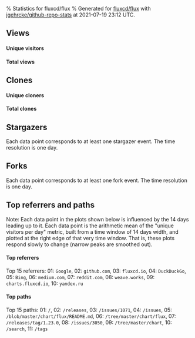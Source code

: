 % Statistics for fluxcd/flux
% Generated for [fluxcd/flux](https://github.com/fluxcd/flux) with [jgehrcke/github-repo-stats](https://github.com/jgehrcke/github-repo-stats) at 2021-07-19 23:12 UTC.


## Views

#### Unique visitors
<div id="chart_views_unique" class="full-width-chart"></div>

#### Total views
<div id="chart_views_total" class="full-width-chart"></div>

<div class="pagebreak-for-print"> </div>


## Clones

#### Unique cloners
<div id="chart_clones_unique" class="full-width-chart"></div>

#### Total clones
<div id="chart_clones_total" class="full-width-chart"></div>



<div class="pagebreak-for-print"> </div>



## Stargazers

Each data point corresponds to at least one stargazer event.
The time resolution is one day.

<div id="chart_stargazers" class="full-width-chart"></div>




## Forks

Each data point corresponds to at least one fork event.
The time resolution is one day.

<div id="chart_forks" class="full-width-chart"></div>




<div class="pagebreak-for-print"> </div>



## Top referrers and paths


Note: Each data point in the plots shown below is influenced by the 14 days
leading up to it. Each data point is the arithmetic mean of the "unique
visitors per day" metric, built from a time window of 14 days width, and
plotted at the right edge of that very time window. That is, these plots
respond slowly to change (narrow peaks are smoothed out).




#### Top referrers


<div id="chart_referrers_top_n_alltime" class="full-width-chart"></div>

Top 15 referrers: 01: `Google`, 02: `github.com`, 03: `fluxcd.io`, 04: `DuckDuckGo`, 05: `Bing`, 06: `medium.com`, 07: `reddit.com`, 08: `weave.works`, 09: `charts.fluxcd.io`, 10: `yandex.ru`





#### Top paths


<div id="chart_paths_top_n_alltime" class="full-width-chart"></div>

Top 15 paths: 01: `/`, 02: `/releases`, 03: `/issues/1071`, 04: `/issues`, 05: `/blob/master/chart/flux/README.md`, 06: `/tree/master/chart/flux`, 07: `/releases/tag/1.23.0`, 08: `/issues/3050`, 09: `/tree/master/chart`, 10: `/search`, 11: `/tags`


<script type="text/javascript">
    vegaEmbed('#chart_views_unique', {"$schema": "https://vega.github.io/schema/vega-lite/v4.8.1.json", "config": {"arc": {"fill": "#1b1e23"}, "area": {"fill": "#1b1e23"}, "axisBottom": {"domainColor": "#a9b4c4", "gridColor": "#a9b4c4", "labelColor": "#1b1e23", "labelFont": "relative-mono-11-pitch-pro, Menlo, monospace", "tickColor": "#a9b4c4", "titleColor": "#1b1e23", "titleFont": "relative-mono-11-pitch-pro, Menlo, monospace"}, "axisLeft": {"domainColor": "#a9b4c4", "gridColor": "#a9b4c4", "labelColor": "#1b1e23", "labelFont": "relative-mono-11-pitch-pro, Menlo, monospace", "tickColor": "#a9b4c4", "titleColor": "#1b1e23", "titleFont": "relative-mono-11-pitch-pro, Menlo, monospace"}, "axisX": {"grid": false}, "axisY": {"grid": false, "labelBound": true}, "background": "#FFFFFF", "group": {"fill": "#FFFFFF"}, "header": {"fontWeight": 400, "labelFont": "relative-mono-11-pitch-pro, Menlo, monospace", "titleFont": "relative-mono-11-pitch-pro, Menlo, monospace"}, "legend": {"labelFont": "relative-mono-11-pitch-pro, Menlo, monospace", "symbolSize": 200, "symbolType": "circle", "titleFont": "relative-mono-11-pitch-pro, Menlo, monospace"}, "line": {"color": "#1b1e23", "stroke": "#1b1e23"}, "path": {"stroke": "#1b1e23"}, "point": {"color": "#1b1e23", "cursor": "pointer", "filled": true, "size": 100}, "range": {"category": ["#85a2f7", "#ea9755", "#7eb36a", "#f07071", "#bc85d9", "#e587b6", "#a9b4c4", "#d4c05e", "#64b9c4"]}, "style": {"bar": {"fill": "#1b1e23"}, "text": {"font": "relative-mono-11-pitch-pro, Menlo, monospace", "fontWeight": 400}}, "symbol": {"shape": "circle"}, "title": {"anchor": "start", "font": "relative-mono-11-pitch-pro, Menlo, monospace", "fontWeight": 400}, "trail": {"color": "#1b1e23", "stroke": "#1b1e23"}, "view": {"stroke": null}}, "data": {"name": "data-0d0e073a199974dee36a12464fd011e1"}, "datasets": {"data-0d0e073a199974dee36a12464fd011e1": [{"time": "2021-06-25T00:00:00+00:00", "views_total": 534, "views_unique": 256}, {"time": "2021-06-26T00:00:00+00:00", "views_total": 419, "views_unique": 255}, {"time": "2021-06-27T00:00:00+00:00", "views_total": 220, "views_unique": 127}, {"time": "2021-06-28T00:00:00+00:00", "views_total": 1091, "views_unique": 505}, {"time": "2021-06-29T00:00:00+00:00", "views_total": 939, "views_unique": 500}, {"time": "2021-06-30T00:00:00+00:00", "views_total": 1211, "views_unique": 473}, {"time": "2021-07-01T00:00:00+00:00", "views_total": 1105, "views_unique": 481}, {"time": "2021-07-02T00:00:00+00:00", "views_total": 966, "views_unique": 372}, {"time": "2021-07-03T00:00:00+00:00", "views_total": 179, "views_unique": 105}, {"time": "2021-07-04T00:00:00+00:00", "views_total": 173, "views_unique": 109}, {"time": "2021-07-05T00:00:00+00:00", "views_total": 660, "views_unique": 357}, {"time": "2021-07-06T00:00:00+00:00", "views_total": 982, "views_unique": 436}, {"time": "2021-07-07T00:00:00+00:00", "views_total": 888, "views_unique": 446}, {"time": "2021-07-08T00:00:00+00:00", "views_total": 1129, "views_unique": 477}, {"time": "2021-07-09T00:00:00+00:00", "views_total": 963, "views_unique": 442}, {"time": "2021-07-10T00:00:00+00:00", "views_total": 348, "views_unique": 128}, {"time": "2021-07-11T00:00:00+00:00", "views_total": 304, "views_unique": 117}, {"time": "2021-07-12T00:00:00+00:00", "views_total": 889, "views_unique": 431}, {"time": "2021-07-13T00:00:00+00:00", "views_total": 1002, "views_unique": 463}, {"time": "2021-07-14T00:00:00+00:00", "views_total": 864, "views_unique": 404}, {"time": "2021-07-15T00:00:00+00:00", "views_total": 1034, "views_unique": 462}, {"time": "2021-07-16T00:00:00+00:00", "views_total": 896, "views_unique": 379}, {"time": "2021-07-17T00:00:00+00:00", "views_total": 213, "views_unique": 91}, {"time": "2021-07-18T00:00:00+00:00", "views_total": 165, "views_unique": 112}, {"time": "2021-07-19T00:00:00+00:00", "views_total": 888, "views_unique": 415}]}, "encoding": {"x": {"field": "time", "timeUnit": "yearmonthdate", "title": "date", "type": "temporal"}, "y": {"field": "views_unique", "scale": {"domain": [0, 555.5], "zero": true}, "title": "unique views per day", "type": "quantitative"}}, "height": 200, "mark": {"point": true, "type": "line"}, "padding": 10, "width": "container"}, {"actions": false, "renderer": "svg"}).catch(console.error);
vegaEmbed('#chart_views_total', {"$schema": "https://vega.github.io/schema/vega-lite/v4.8.1.json", "config": {"arc": {"fill": "#1b1e23"}, "area": {"fill": "#1b1e23"}, "axisBottom": {"domainColor": "#a9b4c4", "gridColor": "#a9b4c4", "labelColor": "#1b1e23", "labelFont": "relative-mono-11-pitch-pro, Menlo, monospace", "tickColor": "#a9b4c4", "titleColor": "#1b1e23", "titleFont": "relative-mono-11-pitch-pro, Menlo, monospace"}, "axisLeft": {"domainColor": "#a9b4c4", "gridColor": "#a9b4c4", "labelColor": "#1b1e23", "labelFont": "relative-mono-11-pitch-pro, Menlo, monospace", "tickColor": "#a9b4c4", "titleColor": "#1b1e23", "titleFont": "relative-mono-11-pitch-pro, Menlo, monospace"}, "axisX": {"grid": false}, "axisY": {"grid": false, "labelBound": true}, "background": "#FFFFFF", "group": {"fill": "#FFFFFF"}, "header": {"fontWeight": 400, "labelFont": "relative-mono-11-pitch-pro, Menlo, monospace", "titleFont": "relative-mono-11-pitch-pro, Menlo, monospace"}, "legend": {"labelFont": "relative-mono-11-pitch-pro, Menlo, monospace", "symbolSize": 200, "symbolType": "circle", "titleFont": "relative-mono-11-pitch-pro, Menlo, monospace"}, "line": {"color": "#1b1e23", "stroke": "#1b1e23"}, "path": {"stroke": "#1b1e23"}, "point": {"color": "#1b1e23", "cursor": "pointer", "filled": true, "size": 100}, "range": {"category": ["#85a2f7", "#ea9755", "#7eb36a", "#f07071", "#bc85d9", "#e587b6", "#a9b4c4", "#d4c05e", "#64b9c4"]}, "style": {"bar": {"fill": "#1b1e23"}, "text": {"font": "relative-mono-11-pitch-pro, Menlo, monospace", "fontWeight": 400}}, "symbol": {"shape": "circle"}, "title": {"anchor": "start", "font": "relative-mono-11-pitch-pro, Menlo, monospace", "fontWeight": 400}, "trail": {"color": "#1b1e23", "stroke": "#1b1e23"}, "view": {"stroke": null}}, "data": {"name": "data-0d0e073a199974dee36a12464fd011e1"}, "datasets": {"data-0d0e073a199974dee36a12464fd011e1": [{"time": "2021-06-25T00:00:00+00:00", "views_total": 534, "views_unique": 256}, {"time": "2021-06-26T00:00:00+00:00", "views_total": 419, "views_unique": 255}, {"time": "2021-06-27T00:00:00+00:00", "views_total": 220, "views_unique": 127}, {"time": "2021-06-28T00:00:00+00:00", "views_total": 1091, "views_unique": 505}, {"time": "2021-06-29T00:00:00+00:00", "views_total": 939, "views_unique": 500}, {"time": "2021-06-30T00:00:00+00:00", "views_total": 1211, "views_unique": 473}, {"time": "2021-07-01T00:00:00+00:00", "views_total": 1105, "views_unique": 481}, {"time": "2021-07-02T00:00:00+00:00", "views_total": 966, "views_unique": 372}, {"time": "2021-07-03T00:00:00+00:00", "views_total": 179, "views_unique": 105}, {"time": "2021-07-04T00:00:00+00:00", "views_total": 173, "views_unique": 109}, {"time": "2021-07-05T00:00:00+00:00", "views_total": 660, "views_unique": 357}, {"time": "2021-07-06T00:00:00+00:00", "views_total": 982, "views_unique": 436}, {"time": "2021-07-07T00:00:00+00:00", "views_total": 888, "views_unique": 446}, {"time": "2021-07-08T00:00:00+00:00", "views_total": 1129, "views_unique": 477}, {"time": "2021-07-09T00:00:00+00:00", "views_total": 963, "views_unique": 442}, {"time": "2021-07-10T00:00:00+00:00", "views_total": 348, "views_unique": 128}, {"time": "2021-07-11T00:00:00+00:00", "views_total": 304, "views_unique": 117}, {"time": "2021-07-12T00:00:00+00:00", "views_total": 889, "views_unique": 431}, {"time": "2021-07-13T00:00:00+00:00", "views_total": 1002, "views_unique": 463}, {"time": "2021-07-14T00:00:00+00:00", "views_total": 864, "views_unique": 404}, {"time": "2021-07-15T00:00:00+00:00", "views_total": 1034, "views_unique": 462}, {"time": "2021-07-16T00:00:00+00:00", "views_total": 896, "views_unique": 379}, {"time": "2021-07-17T00:00:00+00:00", "views_total": 213, "views_unique": 91}, {"time": "2021-07-18T00:00:00+00:00", "views_total": 165, "views_unique": 112}, {"time": "2021-07-19T00:00:00+00:00", "views_total": 888, "views_unique": 415}]}, "encoding": {"x": {"field": "time", "timeUnit": "yearmonthdate", "title": "date", "type": "temporal"}, "y": {"field": "views_total", "scale": {"domain": [0, 1332.1000000000001], "zero": true}, "title": "total views per day", "type": "quantitative"}}, "height": 200, "mark": {"point": true, "type": "line"}, "padding": 10, "width": "container"}, {"actions": false, "renderer": "svg"}).catch(console.error);
vegaEmbed('#chart_clones_unique', {"$schema": "https://vega.github.io/schema/vega-lite/v4.8.1.json", "config": {"arc": {"fill": "#1b1e23"}, "area": {"fill": "#1b1e23"}, "axisBottom": {"domainColor": "#a9b4c4", "gridColor": "#a9b4c4", "labelColor": "#1b1e23", "labelFont": "relative-mono-11-pitch-pro, Menlo, monospace", "tickColor": "#a9b4c4", "titleColor": "#1b1e23", "titleFont": "relative-mono-11-pitch-pro, Menlo, monospace"}, "axisLeft": {"domainColor": "#a9b4c4", "gridColor": "#a9b4c4", "labelColor": "#1b1e23", "labelFont": "relative-mono-11-pitch-pro, Menlo, monospace", "tickColor": "#a9b4c4", "titleColor": "#1b1e23", "titleFont": "relative-mono-11-pitch-pro, Menlo, monospace"}, "axisX": {"grid": false}, "axisY": {"grid": false, "labelBound": true}, "background": "#FFFFFF", "group": {"fill": "#FFFFFF"}, "header": {"fontWeight": 400, "labelFont": "relative-mono-11-pitch-pro, Menlo, monospace", "titleFont": "relative-mono-11-pitch-pro, Menlo, monospace"}, "legend": {"labelFont": "relative-mono-11-pitch-pro, Menlo, monospace", "symbolSize": 200, "symbolType": "circle", "titleFont": "relative-mono-11-pitch-pro, Menlo, monospace"}, "line": {"color": "#1b1e23", "stroke": "#1b1e23"}, "path": {"stroke": "#1b1e23"}, "point": {"color": "#1b1e23", "cursor": "pointer", "filled": true, "size": 100}, "range": {"category": ["#85a2f7", "#ea9755", "#7eb36a", "#f07071", "#bc85d9", "#e587b6", "#a9b4c4", "#d4c05e", "#64b9c4"]}, "style": {"bar": {"fill": "#1b1e23"}, "text": {"font": "relative-mono-11-pitch-pro, Menlo, monospace", "fontWeight": 400}}, "symbol": {"shape": "circle"}, "title": {"anchor": "start", "font": "relative-mono-11-pitch-pro, Menlo, monospace", "fontWeight": 400}, "trail": {"color": "#1b1e23", "stroke": "#1b1e23"}, "view": {"stroke": null}}, "data": {"name": "data-56137ef7ed3c0319fad23633cb1b34d6"}, "datasets": {"data-56137ef7ed3c0319fad23633cb1b34d6": [{"clones_total": 29244, "clones_unique": 137, "time": "2021-06-25T00:00:00+00:00"}, {"clones_total": 59239, "clones_unique": 145, "time": "2021-06-26T00:00:00+00:00"}, {"clones_total": 64415, "clones_unique": 143, "time": "2021-06-27T00:00:00+00:00"}, {"clones_total": 66750, "clones_unique": 160, "time": "2021-06-28T00:00:00+00:00"}, {"clones_total": 66878, "clones_unique": 172, "time": "2021-06-29T00:00:00+00:00"}, {"clones_total": 67269, "clones_unique": 156, "time": "2021-06-30T00:00:00+00:00"}, {"clones_total": 67409, "clones_unique": 129, "time": "2021-07-01T00:00:00+00:00"}, {"clones_total": 67524, "clones_unique": 128, "time": "2021-07-02T00:00:00+00:00"}, {"clones_total": 65607, "clones_unique": 130, "time": "2021-07-03T00:00:00+00:00"}, {"clones_total": 65109, "clones_unique": 123, "time": "2021-07-04T00:00:00+00:00"}, {"clones_total": 66816, "clones_unique": 116, "time": "2021-07-05T00:00:00+00:00"}, {"clones_total": 68023, "clones_unique": 118, "time": "2021-07-06T00:00:00+00:00"}, {"clones_total": 72398, "clones_unique": 136, "time": "2021-07-07T00:00:00+00:00"}, {"clones_total": 71884, "clones_unique": 138, "time": "2021-07-08T00:00:00+00:00"}, {"clones_total": 71814, "clones_unique": 114, "time": "2021-07-09T00:00:00+00:00"}, {"clones_total": 70942, "clones_unique": 116, "time": "2021-07-10T00:00:00+00:00"}, {"clones_total": 70653, "clones_unique": 102, "time": "2021-07-11T00:00:00+00:00"}, {"clones_total": 72667, "clones_unique": 118, "time": "2021-07-12T00:00:00+00:00"}, {"clones_total": 71930, "clones_unique": 145, "time": "2021-07-13T00:00:00+00:00"}, {"clones_total": 68980, "clones_unique": 139, "time": "2021-07-14T00:00:00+00:00"}, {"clones_total": 69755, "clones_unique": 134, "time": "2021-07-15T00:00:00+00:00"}, {"clones_total": 68473, "clones_unique": 135, "time": "2021-07-16T00:00:00+00:00"}, {"clones_total": 64400, "clones_unique": 125, "time": "2021-07-17T00:00:00+00:00"}, {"clones_total": 64241, "clones_unique": 168, "time": "2021-07-18T00:00:00+00:00"}, {"clones_total": 58302, "clones_unique": 160, "time": "2021-07-19T00:00:00+00:00"}]}, "encoding": {"x": {"field": "time", "timeUnit": "yearmonthdate", "title": "date", "type": "temporal"}, "y": {"field": "clones_unique", "scale": {"domain": [0, 189.20000000000002], "zero": true}, "title": "unique clones per day", "type": "quantitative"}}, "height": 200, "mark": {"point": true, "type": "line"}, "padding": 10, "width": "container"}, {"actions": false, "renderer": "svg"}).catch(console.error);
vegaEmbed('#chart_clones_total', {"$schema": "https://vega.github.io/schema/vega-lite/v4.8.1.json", "config": {"arc": {"fill": "#1b1e23"}, "area": {"fill": "#1b1e23"}, "axisBottom": {"domainColor": "#a9b4c4", "gridColor": "#a9b4c4", "labelColor": "#1b1e23", "labelFont": "relative-mono-11-pitch-pro, Menlo, monospace", "tickColor": "#a9b4c4", "titleColor": "#1b1e23", "titleFont": "relative-mono-11-pitch-pro, Menlo, monospace"}, "axisLeft": {"domainColor": "#a9b4c4", "gridColor": "#a9b4c4", "labelColor": "#1b1e23", "labelFont": "relative-mono-11-pitch-pro, Menlo, monospace", "tickColor": "#a9b4c4", "titleColor": "#1b1e23", "titleFont": "relative-mono-11-pitch-pro, Menlo, monospace"}, "axisX": {"grid": false}, "axisY": {"grid": false, "labelBound": true}, "background": "#FFFFFF", "group": {"fill": "#FFFFFF"}, "header": {"fontWeight": 400, "labelFont": "relative-mono-11-pitch-pro, Menlo, monospace", "titleFont": "relative-mono-11-pitch-pro, Menlo, monospace"}, "legend": {"labelFont": "relative-mono-11-pitch-pro, Menlo, monospace", "symbolSize": 200, "symbolType": "circle", "titleFont": "relative-mono-11-pitch-pro, Menlo, monospace"}, "line": {"color": "#1b1e23", "stroke": "#1b1e23"}, "path": {"stroke": "#1b1e23"}, "point": {"color": "#1b1e23", "cursor": "pointer", "filled": true, "size": 100}, "range": {"category": ["#85a2f7", "#ea9755", "#7eb36a", "#f07071", "#bc85d9", "#e587b6", "#a9b4c4", "#d4c05e", "#64b9c4"]}, "style": {"bar": {"fill": "#1b1e23"}, "text": {"font": "relative-mono-11-pitch-pro, Menlo, monospace", "fontWeight": 400}}, "symbol": {"shape": "circle"}, "title": {"anchor": "start", "font": "relative-mono-11-pitch-pro, Menlo, monospace", "fontWeight": 400}, "trail": {"color": "#1b1e23", "stroke": "#1b1e23"}, "view": {"stroke": null}}, "data": {"name": "data-56137ef7ed3c0319fad23633cb1b34d6"}, "datasets": {"data-56137ef7ed3c0319fad23633cb1b34d6": [{"clones_total": 29244, "clones_unique": 137, "time": "2021-06-25T00:00:00+00:00"}, {"clones_total": 59239, "clones_unique": 145, "time": "2021-06-26T00:00:00+00:00"}, {"clones_total": 64415, "clones_unique": 143, "time": "2021-06-27T00:00:00+00:00"}, {"clones_total": 66750, "clones_unique": 160, "time": "2021-06-28T00:00:00+00:00"}, {"clones_total": 66878, "clones_unique": 172, "time": "2021-06-29T00:00:00+00:00"}, {"clones_total": 67269, "clones_unique": 156, "time": "2021-06-30T00:00:00+00:00"}, {"clones_total": 67409, "clones_unique": 129, "time": "2021-07-01T00:00:00+00:00"}, {"clones_total": 67524, "clones_unique": 128, "time": "2021-07-02T00:00:00+00:00"}, {"clones_total": 65607, "clones_unique": 130, "time": "2021-07-03T00:00:00+00:00"}, {"clones_total": 65109, "clones_unique": 123, "time": "2021-07-04T00:00:00+00:00"}, {"clones_total": 66816, "clones_unique": 116, "time": "2021-07-05T00:00:00+00:00"}, {"clones_total": 68023, "clones_unique": 118, "time": "2021-07-06T00:00:00+00:00"}, {"clones_total": 72398, "clones_unique": 136, "time": "2021-07-07T00:00:00+00:00"}, {"clones_total": 71884, "clones_unique": 138, "time": "2021-07-08T00:00:00+00:00"}, {"clones_total": 71814, "clones_unique": 114, "time": "2021-07-09T00:00:00+00:00"}, {"clones_total": 70942, "clones_unique": 116, "time": "2021-07-10T00:00:00+00:00"}, {"clones_total": 70653, "clones_unique": 102, "time": "2021-07-11T00:00:00+00:00"}, {"clones_total": 72667, "clones_unique": 118, "time": "2021-07-12T00:00:00+00:00"}, {"clones_total": 71930, "clones_unique": 145, "time": "2021-07-13T00:00:00+00:00"}, {"clones_total": 68980, "clones_unique": 139, "time": "2021-07-14T00:00:00+00:00"}, {"clones_total": 69755, "clones_unique": 134, "time": "2021-07-15T00:00:00+00:00"}, {"clones_total": 68473, "clones_unique": 135, "time": "2021-07-16T00:00:00+00:00"}, {"clones_total": 64400, "clones_unique": 125, "time": "2021-07-17T00:00:00+00:00"}, {"clones_total": 64241, "clones_unique": 168, "time": "2021-07-18T00:00:00+00:00"}, {"clones_total": 58302, "clones_unique": 160, "time": "2021-07-19T00:00:00+00:00"}]}, "encoding": {"x": {"field": "time", "timeUnit": "yearmonthdate", "title": "date", "type": "temporal"}, "y": {"field": "clones_total", "scale": {"domain": [0, 79933.70000000001], "zero": true}, "title": "total clones per day", "type": "quantitative"}}, "height": 200, "mark": {"point": true, "type": "line"}, "padding": 10, "width": "container"}, {"actions": false, "renderer": "svg"}).catch(console.error);
vegaEmbed('#chart_stargazers', {"$schema": "https://vega.github.io/schema/vega-lite/v4.8.1.json", "config": {"arc": {"fill": "#1b1e23"}, "area": {"fill": "#1b1e23"}, "axisBottom": {"domainColor": "#a9b4c4", "gridColor": "#a9b4c4", "labelColor": "#1b1e23", "labelFont": "relative-mono-11-pitch-pro, Menlo, monospace", "tickColor": "#a9b4c4", "titleColor": "#1b1e23", "titleFont": "relative-mono-11-pitch-pro, Menlo, monospace"}, "axisLeft": {"domainColor": "#a9b4c4", "gridColor": "#a9b4c4", "labelColor": "#1b1e23", "labelFont": "relative-mono-11-pitch-pro, Menlo, monospace", "tickColor": "#a9b4c4", "titleColor": "#1b1e23", "titleFont": "relative-mono-11-pitch-pro, Menlo, monospace"}, "axisX": {"grid": false}, "axisY": {"grid": false}, "background": "#FFFFFF", "group": {"fill": "#FFFFFF"}, "header": {"fontWeight": 400, "labelFont": "relative-mono-11-pitch-pro, Menlo, monospace", "titleFont": "relative-mono-11-pitch-pro, Menlo, monospace"}, "legend": {"labelFont": "relative-mono-11-pitch-pro, Menlo, monospace", "symbolSize": 200, "symbolType": "circle", "titleFont": "relative-mono-11-pitch-pro, Menlo, monospace"}, "line": {"color": "#1b1e23", "stroke": "#1b1e23"}, "path": {"stroke": "#1b1e23"}, "point": {"color": "#1b1e23", "cursor": "pointer", "filled": true, "size": 100}, "range": {"category": ["#85a2f7", "#ea9755", "#7eb36a", "#f07071", "#bc85d9", "#e587b6", "#a9b4c4", "#d4c05e", "#64b9c4"]}, "style": {"bar": {"fill": "#1b1e23"}, "text": {"font": "relative-mono-11-pitch-pro, Menlo, monospace", "fontWeight": 400}}, "symbol": {"shape": "circle"}, "title": {"anchor": "start", "font": "relative-mono-11-pitch-pro, Menlo, monospace", "fontWeight": 400}, "trail": {"color": "#1b1e23", "stroke": "#1b1e23"}, "view": {"stroke": null}}, "data": {"name": "data-076515117069947e9344d176636606b5"}, "datasets": {"data-076515117069947e9344d176636606b5": [{"stars_cumulative": 6, "time": "2016-11-05T00:00:00+00:00"}, {"stars_cumulative": 9, "time": "2016-11-22T03:00:00+00:00"}, {"stars_cumulative": 12, "time": "2016-12-09T06:00:00+00:00"}, {"stars_cumulative": 15, "time": "2016-12-26T09:00:00+00:00"}, {"stars_cumulative": 17, "time": "2017-01-12T12:00:00+00:00"}, {"stars_cumulative": 22, "time": "2017-01-29T15:00:00+00:00"}, {"stars_cumulative": 34, "time": "2017-02-15T18:00:00+00:00"}, {"stars_cumulative": 52, "time": "2017-03-04T21:00:00+00:00"}, {"stars_cumulative": 77, "time": "2017-03-22T00:00:00+00:00"}, {"stars_cumulative": 85, "time": "2017-04-08T03:00:00+00:00"}, {"stars_cumulative": 101, "time": "2017-04-25T06:00:00+00:00"}, {"stars_cumulative": 105, "time": "2017-05-12T09:00:00+00:00"}, {"stars_cumulative": 120, "time": "2017-05-29T12:00:00+00:00"}, {"stars_cumulative": 129, "time": "2017-06-15T15:00:00+00:00"}, {"stars_cumulative": 138, "time": "2017-07-02T18:00:00+00:00"}, {"stars_cumulative": 158, "time": "2017-07-19T21:00:00+00:00"}, {"stars_cumulative": 173, "time": "2017-08-06T00:00:00+00:00"}, {"stars_cumulative": 191, "time": "2017-08-23T03:00:00+00:00"}, {"stars_cumulative": 202, "time": "2017-09-09T06:00:00+00:00"}, {"stars_cumulative": 210, "time": "2017-09-26T09:00:00+00:00"}, {"stars_cumulative": 223, "time": "2017-10-13T12:00:00+00:00"}, {"stars_cumulative": 257, "time": "2017-10-30T15:00:00+00:00"}, {"stars_cumulative": 268, "time": "2017-11-16T18:00:00+00:00"}, {"stars_cumulative": 281, "time": "2017-12-03T21:00:00+00:00"}, {"stars_cumulative": 284, "time": "2017-12-21T00:00:00+00:00"}, {"stars_cumulative": 300, "time": "2018-01-07T03:00:00+00:00"}, {"stars_cumulative": 317, "time": "2018-01-24T06:00:00+00:00"}, {"stars_cumulative": 336, "time": "2018-02-10T09:00:00+00:00"}, {"stars_cumulative": 361, "time": "2018-02-27T12:00:00+00:00"}, {"stars_cumulative": 385, "time": "2018-03-16T15:00:00+00:00"}, {"stars_cumulative": 416, "time": "2018-04-02T18:00:00+00:00"}, {"stars_cumulative": 435, "time": "2018-04-19T21:00:00+00:00"}, {"stars_cumulative": 467, "time": "2018-05-07T00:00:00+00:00"}, {"stars_cumulative": 512, "time": "2018-05-24T03:00:00+00:00"}, {"stars_cumulative": 550, "time": "2018-06-10T06:00:00+00:00"}, {"stars_cumulative": 595, "time": "2018-06-27T09:00:00+00:00"}, {"stars_cumulative": 633, "time": "2018-07-14T12:00:00+00:00"}, {"stars_cumulative": 694, "time": "2018-07-31T15:00:00+00:00"}, {"stars_cumulative": 763, "time": "2018-08-17T18:00:00+00:00"}, {"stars_cumulative": 812, "time": "2018-09-03T21:00:00+00:00"}, {"stars_cumulative": 876, "time": "2018-09-21T00:00:00+00:00"}, {"stars_cumulative": 957, "time": "2018-10-08T03:00:00+00:00"}, {"stars_cumulative": 1028, "time": "2018-10-25T06:00:00+00:00"}, {"stars_cumulative": 1088, "time": "2018-11-11T09:00:00+00:00"}, {"stars_cumulative": 1185, "time": "2018-11-28T12:00:00+00:00"}, {"stars_cumulative": 1251, "time": "2018-12-15T15:00:00+00:00"}, {"stars_cumulative": 1323, "time": "2019-01-01T18:00:00+00:00"}, {"stars_cumulative": 1430, "time": "2019-01-18T21:00:00+00:00"}, {"stars_cumulative": 1520, "time": "2019-02-05T00:00:00+00:00"}, {"stars_cumulative": 1623, "time": "2019-02-22T03:00:00+00:00"}, {"stars_cumulative": 1703, "time": "2019-03-11T06:00:00+00:00"}, {"stars_cumulative": 1834, "time": "2019-03-28T09:00:00+00:00"}, {"stars_cumulative": 1901, "time": "2019-04-14T12:00:00+00:00"}, {"stars_cumulative": 1968, "time": "2019-05-01T15:00:00+00:00"}, {"stars_cumulative": 2049, "time": "2019-05-18T18:00:00+00:00"}, {"stars_cumulative": 2150, "time": "2019-06-04T21:00:00+00:00"}, {"stars_cumulative": 2238, "time": "2019-06-22T00:00:00+00:00"}, {"stars_cumulative": 2421, "time": "2019-07-09T03:00:00+00:00"}, {"stars_cumulative": 2491, "time": "2019-07-26T06:00:00+00:00"}, {"stars_cumulative": 2658, "time": "2019-08-12T09:00:00+00:00"}, {"stars_cumulative": 2759, "time": "2019-08-29T12:00:00+00:00"}, {"stars_cumulative": 2867, "time": "2019-09-15T15:00:00+00:00"}, {"stars_cumulative": 2954, "time": "2019-10-02T18:00:00+00:00"}, {"stars_cumulative": 3053, "time": "2019-10-19T21:00:00+00:00"}, {"stars_cumulative": 3156, "time": "2019-11-06T00:00:00+00:00"}, {"stars_cumulative": 3413, "time": "2019-11-23T03:00:00+00:00"}, {"stars_cumulative": 3492, "time": "2019-12-10T06:00:00+00:00"}, {"stars_cumulative": 3560, "time": "2019-12-27T09:00:00+00:00"}, {"stars_cumulative": 3692, "time": "2020-01-13T12:00:00+00:00"}, {"stars_cumulative": 3784, "time": "2020-01-30T15:00:00+00:00"}, {"stars_cumulative": 3906, "time": "2020-02-16T18:00:00+00:00"}, {"stars_cumulative": 4023, "time": "2020-03-04T21:00:00+00:00"}, {"stars_cumulative": 4126, "time": "2020-03-22T00:00:00+00:00"}, {"stars_cumulative": 4257, "time": "2020-04-08T03:00:00+00:00"}, {"stars_cumulative": 4392, "time": "2020-04-25T06:00:00+00:00"}, {"stars_cumulative": 4703, "time": "2020-05-12T09:00:00+00:00"}, {"stars_cumulative": 4837, "time": "2020-05-29T12:00:00+00:00"}, {"stars_cumulative": 4986, "time": "2020-06-15T15:00:00+00:00"}, {"stars_cumulative": 5084, "time": "2020-07-02T18:00:00+00:00"}, {"stars_cumulative": 5196, "time": "2020-07-19T21:00:00+00:00"}, {"stars_cumulative": 5286, "time": "2020-08-06T00:00:00+00:00"}, {"stars_cumulative": 5374, "time": "2020-08-23T03:00:00+00:00"}, {"stars_cumulative": 5444, "time": "2020-09-09T06:00:00+00:00"}, {"stars_cumulative": 5519, "time": "2020-09-26T09:00:00+00:00"}, {"stars_cumulative": 5603, "time": "2020-10-13T12:00:00+00:00"}, {"stars_cumulative": 5680, "time": "2020-10-30T15:00:00+00:00"}, {"stars_cumulative": 5750, "time": "2020-11-16T18:00:00+00:00"}, {"stars_cumulative": 5802, "time": "2020-12-03T21:00:00+00:00"}, {"stars_cumulative": 5847, "time": "2020-12-21T00:00:00+00:00"}, {"stars_cumulative": 5919, "time": "2021-01-07T03:00:00+00:00"}, {"stars_cumulative": 5981, "time": "2021-01-24T06:00:00+00:00"}, {"stars_cumulative": 6039, "time": "2021-02-10T09:00:00+00:00"}, {"stars_cumulative": 6090, "time": "2021-02-27T12:00:00+00:00"}, {"stars_cumulative": 6164, "time": "2021-03-16T15:00:00+00:00"}, {"stars_cumulative": 6206, "time": "2021-04-02T18:00:00+00:00"}, {"stars_cumulative": 6283, "time": "2021-04-19T21:00:00+00:00"}, {"stars_cumulative": 6320, "time": "2021-05-07T00:00:00+00:00"}, {"stars_cumulative": 6383, "time": "2021-05-24T03:00:00+00:00"}, {"stars_cumulative": 6432, "time": "2021-06-10T06:00:00+00:00"}, {"stars_cumulative": 6469, "time": "2021-06-27T09:00:00+00:00"}, {"stars_cumulative": 6475, "time": "2021-07-14T12:00:00+00:00"}]}, "encoding": {"x": {"field": "time", "scale": {"domain": ["2016-11-05", "2021-07-14"]}, "timeUnit": "yearmonthdate", "title": "date", "type": "temporal"}, "y": {"field": "stars_cumulative", "scale": {"domain": [0, 7122.500000000001], "zero": true}, "title": "stargazer count (cumulative)", "type": "quantitative"}}, "height": 300, "mark": {"point": true, "type": "line"}, "padding": 10, "width": "container"}, {"actions": false, "renderer": "svg"}).catch(console.error);
vegaEmbed('#chart_forks', {"$schema": "https://vega.github.io/schema/vega-lite/v4.8.1.json", "config": {"arc": {"fill": "#1b1e23"}, "area": {"fill": "#1b1e23"}, "axisBottom": {"domainColor": "#a9b4c4", "gridColor": "#a9b4c4", "labelColor": "#1b1e23", "labelFont": "relative-mono-11-pitch-pro, Menlo, monospace", "tickColor": "#a9b4c4", "titleColor": "#1b1e23", "titleFont": "relative-mono-11-pitch-pro, Menlo, monospace"}, "axisLeft": {"domainColor": "#a9b4c4", "gridColor": "#a9b4c4", "labelColor": "#1b1e23", "labelFont": "relative-mono-11-pitch-pro, Menlo, monospace", "tickColor": "#a9b4c4", "titleColor": "#1b1e23", "titleFont": "relative-mono-11-pitch-pro, Menlo, monospace"}, "axisX": {"grid": false}, "axisY": {"grid": false}, "background": "#FFFFFF", "group": {"fill": "#FFFFFF"}, "header": {"fontWeight": 400, "labelFont": "relative-mono-11-pitch-pro, Menlo, monospace", "titleFont": "relative-mono-11-pitch-pro, Menlo, monospace"}, "legend": {"labelFont": "relative-mono-11-pitch-pro, Menlo, monospace", "symbolSize": 200, "symbolType": "circle", "titleFont": "relative-mono-11-pitch-pro, Menlo, monospace"}, "line": {"color": "#1b1e23", "stroke": "#1b1e23"}, "path": {"stroke": "#1b1e23"}, "point": {"color": "#1b1e23", "cursor": "pointer", "filled": true, "size": 100}, "range": {"category": ["#85a2f7", "#ea9755", "#7eb36a", "#f07071", "#bc85d9", "#e587b6", "#a9b4c4", "#d4c05e", "#64b9c4"]}, "style": {"bar": {"fill": "#1b1e23"}, "text": {"font": "relative-mono-11-pitch-pro, Menlo, monospace", "fontWeight": 400}}, "symbol": {"shape": "circle"}, "title": {"anchor": "start", "font": "relative-mono-11-pitch-pro, Menlo, monospace", "fontWeight": 400}, "trail": {"color": "#1b1e23", "stroke": "#1b1e23"}, "view": {"stroke": null}}, "data": {"name": "data-00605a916262ebb39cabfc208be49652"}, "datasets": {"data-00605a916262ebb39cabfc208be49652": [{"forks_cumulative": 1.0, "time": "2016-11-05T00:00:00+00:00"}, {"forks_cumulative": 2.0, "time": "2016-12-09T04:00:00+00:00"}, {"forks_cumulative": 4.0, "time": "2017-01-12T08:00:00+00:00"}, {"forks_cumulative": 5.0, "time": "2017-03-04T14:00:00+00:00"}, {"forks_cumulative": 8.0, "time": "2017-03-21T16:00:00+00:00"}, {"forks_cumulative": 9.0, "time": "2017-04-07T18:00:00+00:00"}, {"forks_cumulative": 11.0, "time": "2017-04-24T20:00:00+00:00"}, {"forks_cumulative": 14.0, "time": "2017-05-29T00:00:00+00:00"}, {"forks_cumulative": 15.0, "time": "2017-07-02T04:00:00+00:00"}, {"forks_cumulative": 18.0, "time": "2017-07-19T06:00:00+00:00"}, {"forks_cumulative": 19.0, "time": "2017-10-12T16:00:00+00:00"}, {"forks_cumulative": 20.0, "time": "2017-10-29T18:00:00+00:00"}, {"forks_cumulative": 23.0, "time": "2017-11-15T20:00:00+00:00"}, {"forks_cumulative": 24.0, "time": "2017-12-02T22:00:00+00:00"}, {"forks_cumulative": 26.0, "time": "2017-12-20T00:00:00+00:00"}, {"forks_cumulative": 28.0, "time": "2018-01-06T02:00:00+00:00"}, {"forks_cumulative": 30.0, "time": "2018-01-23T04:00:00+00:00"}, {"forks_cumulative": 31.0, "time": "2018-02-09T06:00:00+00:00"}, {"forks_cumulative": 38.0, "time": "2018-02-26T08:00:00+00:00"}, {"forks_cumulative": 40.0, "time": "2018-03-15T10:00:00+00:00"}, {"forks_cumulative": 43.0, "time": "2018-04-01T12:00:00+00:00"}, {"forks_cumulative": 45.0, "time": "2018-04-18T14:00:00+00:00"}, {"forks_cumulative": 52.0, "time": "2018-05-05T16:00:00+00:00"}, {"forks_cumulative": 54.0, "time": "2018-05-22T18:00:00+00:00"}, {"forks_cumulative": 62.0, "time": "2018-06-08T20:00:00+00:00"}, {"forks_cumulative": 66.0, "time": "2018-06-25T22:00:00+00:00"}, {"forks_cumulative": 74.0, "time": "2018-07-13T00:00:00+00:00"}, {"forks_cumulative": 81.0, "time": "2018-07-30T02:00:00+00:00"}, {"forks_cumulative": 90.0, "time": "2018-08-16T04:00:00+00:00"}, {"forks_cumulative": 99.0, "time": "2018-09-02T06:00:00+00:00"}, {"forks_cumulative": 117.0, "time": "2018-09-19T08:00:00+00:00"}, {"forks_cumulative": 133.0, "time": "2018-10-06T10:00:00+00:00"}, {"forks_cumulative": 150.0, "time": "2018-10-23T12:00:00+00:00"}, {"forks_cumulative": 159.0, "time": "2018-11-09T14:00:00+00:00"}, {"forks_cumulative": 172.0, "time": "2018-11-26T16:00:00+00:00"}, {"forks_cumulative": 183.0, "time": "2018-12-13T18:00:00+00:00"}, {"forks_cumulative": 195.0, "time": "2018-12-30T20:00:00+00:00"}, {"forks_cumulative": 207.0, "time": "2019-01-16T22:00:00+00:00"}, {"forks_cumulative": 224.0, "time": "2019-02-03T00:00:00+00:00"}, {"forks_cumulative": 244.0, "time": "2019-02-20T02:00:00+00:00"}, {"forks_cumulative": 259.0, "time": "2019-03-09T04:00:00+00:00"}, {"forks_cumulative": 287.0, "time": "2019-03-26T06:00:00+00:00"}, {"forks_cumulative": 307.0, "time": "2019-04-12T08:00:00+00:00"}, {"forks_cumulative": 325.0, "time": "2019-04-29T10:00:00+00:00"}, {"forks_cumulative": 347.0, "time": "2019-05-16T12:00:00+00:00"}, {"forks_cumulative": 374.0, "time": "2019-06-02T14:00:00+00:00"}, {"forks_cumulative": 392.0, "time": "2019-06-19T16:00:00+00:00"}, {"forks_cumulative": 415.0, "time": "2019-07-06T18:00:00+00:00"}, {"forks_cumulative": 433.0, "time": "2019-07-23T20:00:00+00:00"}, {"forks_cumulative": 459.0, "time": "2019-08-09T22:00:00+00:00"}, {"forks_cumulative": 477.0, "time": "2019-08-27T00:00:00+00:00"}, {"forks_cumulative": 492.0, "time": "2019-09-13T02:00:00+00:00"}, {"forks_cumulative": 509.0, "time": "2019-09-30T04:00:00+00:00"}, {"forks_cumulative": 524.0, "time": "2019-10-17T06:00:00+00:00"}, {"forks_cumulative": 546.0, "time": "2019-11-03T08:00:00+00:00"}, {"forks_cumulative": 579.0, "time": "2019-11-20T10:00:00+00:00"}, {"forks_cumulative": 606.0, "time": "2019-12-07T12:00:00+00:00"}, {"forks_cumulative": 620.0, "time": "2019-12-24T14:00:00+00:00"}, {"forks_cumulative": 639.0, "time": "2020-01-10T16:00:00+00:00"}, {"forks_cumulative": 663.0, "time": "2020-01-27T18:00:00+00:00"}, {"forks_cumulative": 681.0, "time": "2020-02-13T20:00:00+00:00"}, {"forks_cumulative": 699.0, "time": "2020-03-01T22:00:00+00:00"}, {"forks_cumulative": 715.0, "time": "2020-03-19T00:00:00+00:00"}, {"forks_cumulative": 733.0, "time": "2020-04-05T02:00:00+00:00"}, {"forks_cumulative": 761.0, "time": "2020-04-22T04:00:00+00:00"}, {"forks_cumulative": 800.0, "time": "2020-05-09T06:00:00+00:00"}, {"forks_cumulative": 825.0, "time": "2020-05-26T08:00:00+00:00"}, {"forks_cumulative": 845.0, "time": "2020-06-12T10:00:00+00:00"}, {"forks_cumulative": 865.0, "time": "2020-06-29T12:00:00+00:00"}, {"forks_cumulative": 883.0, "time": "2020-07-16T14:00:00+00:00"}, {"forks_cumulative": 904.0, "time": "2020-08-02T16:00:00+00:00"}, {"forks_cumulative": 919.0, "time": "2020-08-19T18:00:00+00:00"}, {"forks_cumulative": 933.0, "time": "2020-09-05T20:00:00+00:00"}, {"forks_cumulative": 948.0, "time": "2020-09-22T22:00:00+00:00"}, {"forks_cumulative": 959.0, "time": "2020-10-10T00:00:00+00:00"}, {"forks_cumulative": 971.0, "time": "2020-10-27T02:00:00+00:00"}, {"forks_cumulative": 987.0, "time": "2020-11-13T04:00:00+00:00"}, {"forks_cumulative": 995.0, "time": "2020-11-30T06:00:00+00:00"}, {"forks_cumulative": 1001.0, "time": "2020-12-17T08:00:00+00:00"}, {"forks_cumulative": 1005.0, "time": "2021-01-03T10:00:00+00:00"}, {"forks_cumulative": 1012.0, "time": "2021-01-20T12:00:00+00:00"}, {"forks_cumulative": 1020.0, "time": "2021-02-06T14:00:00+00:00"}, {"forks_cumulative": 1032.0, "time": "2021-02-23T16:00:00+00:00"}, {"forks_cumulative": 1045.0, "time": "2021-03-12T18:00:00+00:00"}, {"forks_cumulative": 1054.0, "time": "2021-03-29T20:00:00+00:00"}, {"forks_cumulative": 1062.0, "time": "2021-04-15T22:00:00+00:00"}, {"forks_cumulative": 1068.0, "time": "2021-05-03T00:00:00+00:00"}, {"forks_cumulative": 1074.0, "time": "2021-05-20T02:00:00+00:00"}, {"forks_cumulative": 1081.0, "time": "2021-06-06T04:00:00+00:00"}, {"forks_cumulative": 1087.0, "time": "2021-06-23T06:00:00+00:00"}, {"forks_cumulative": 1090.0, "time": "2021-07-10T08:00:00+00:00"}]}, "encoding": {"x": {"field": "time", "scale": {"domain": ["2016-11-05", "2021-07-14"]}, "timeUnit": "yearmonthdate", "title": "date", "type": "temporal"}, "y": {"field": "forks_cumulative", "scale": {"domain": [0, 1199.0], "zero": true}, "title": "fork count (cumulative)", "type": "quantitative"}}, "height": 300, "mark": {"point": true, "type": "line"}, "padding": 10, "width": "container"}, {"actions": false, "renderer": "svg"}).catch(console.error);
vegaEmbed('#chart_referrers_top_n_alltime', {"$schema": "https://vega.github.io/schema/vega-lite/v4.8.1.json", "config": {"arc": {"fill": "#1b1e23"}, "area": {"fill": "#1b1e23"}, "axisBottom": {"domainColor": "#a9b4c4", "gridColor": "#a9b4c4", "labelColor": "#1b1e23", "labelFont": "relative-mono-11-pitch-pro, Menlo, monospace", "tickColor": "#a9b4c4", "titleColor": "#1b1e23", "titleFont": "relative-mono-11-pitch-pro, Menlo, monospace"}, "axisLeft": {"domainColor": "#a9b4c4", "gridColor": "#a9b4c4", "labelColor": "#1b1e23", "labelFont": "relative-mono-11-pitch-pro, Menlo, monospace", "tickColor": "#a9b4c4", "titleColor": "#1b1e23", "titleFont": "relative-mono-11-pitch-pro, Menlo, monospace"}, "axisX": {"grid": false}, "axisY": {"grid": false}, "background": "#FFFFFF", "group": {"fill": "#FFFFFF"}, "header": {"fontWeight": 400, "labelFont": "relative-mono-11-pitch-pro, Menlo, monospace", "titleFont": "relative-mono-11-pitch-pro, Menlo, monospace"}, "legend": {"labelFont": "relative-mono-11-pitch-pro, Menlo, monospace", "symbolSize": 200, "symbolType": "circle", "titleFont": "relative-mono-11-pitch-pro, Menlo, monospace"}, "line": {"color": "#1b1e23", "stroke": "#1b1e23"}, "path": {"stroke": "#1b1e23"}, "point": {"color": "#1b1e23", "cursor": "pointer", "filled": true, "size": 50}, "range": {"category": ["#85a2f7", "#ea9755", "#7eb36a", "#f07071", "#bc85d9", "#e587b6", "#a9b4c4", "#d4c05e", "#64b9c4"]}, "style": {"bar": {"fill": "#1b1e23"}, "text": {"font": "relative-mono-11-pitch-pro, Menlo, monospace", "fontWeight": 400}}, "symbol": {"shape": "circle"}, "title": {"anchor": "start", "font": "relative-mono-11-pitch-pro, Menlo, monospace", "fontWeight": 400}, "trail": {"color": "#1b1e23", "stroke": "#1b1e23"}, "view": {"stroke": null}}, "data": {"name": "data-45e397f32144761eaa1e562ed97e9f84"}, "datasets": {"data-45e397f32144761eaa1e562ed97e9f84": [{"referrer": "Google", "time": "2021-07-09T00:00:00+00:00", "views_unique": 2648, "views_unique_norm": 189.14285714285714}, {"referrer": "Google", "time": "2021-07-10T00:00:00+00:00", "views_unique": 2819, "views_unique_norm": 201.35714285714286}, {"referrer": "Google", "time": "2021-07-11T00:00:00+00:00", "views_unique": 2811, "views_unique_norm": 200.78571428571428}, {"referrer": "Google", "time": "2021-07-12T00:00:00+00:00", "views_unique": 2612, "views_unique_norm": 186.57142857142858}, {"referrer": "Google", "time": "2021-07-13T00:00:00+00:00", "views_unique": 2622, "views_unique_norm": 187.28571428571428}, {"referrer": "Google", "time": "2021-07-14T00:00:00+00:00", "views_unique": 2573, "views_unique_norm": 183.78571428571428}, {"referrer": "Google", "time": "2021-07-15T00:00:00+00:00", "views_unique": 2514, "views_unique_norm": 179.57142857142858}, {"referrer": "Google", "time": "2021-07-16T00:00:00+00:00", "views_unique": 2573, "views_unique_norm": 183.78571428571428}, {"referrer": "Google", "time": "2021-07-17T00:00:00+00:00", "views_unique": 2764, "views_unique_norm": 197.42857142857142}, {"referrer": "Google", "time": "2021-07-18T00:00:00+00:00", "views_unique": 2783, "views_unique_norm": 198.78571428571428}, {"referrer": "Google", "time": "2021-07-19T00:00:00+00:00", "views_unique": 2641, "views_unique_norm": 188.64285714285714}, {"referrer": "github.com", "time": "2021-07-09T00:00:00+00:00", "views_unique": 361, "views_unique_norm": 25.785714285714285}, {"referrer": "github.com", "time": "2021-07-10T00:00:00+00:00", "views_unique": 351, "views_unique_norm": 25.071428571428573}, {"referrer": "github.com", "time": "2021-07-11T00:00:00+00:00", "views_unique": 344, "views_unique_norm": 24.571428571428573}, {"referrer": "github.com", "time": "2021-07-12T00:00:00+00:00", "views_unique": 304, "views_unique_norm": 21.714285714285715}, {"referrer": "github.com", "time": "2021-07-13T00:00:00+00:00", "views_unique": 299, "views_unique_norm": 21.357142857142858}, {"referrer": "github.com", "time": "2021-07-14T00:00:00+00:00", "views_unique": 301, "views_unique_norm": 21.5}, {"referrer": "github.com", "time": "2021-07-15T00:00:00+00:00", "views_unique": 303, "views_unique_norm": 21.642857142857142}, {"referrer": "github.com", "time": "2021-07-16T00:00:00+00:00", "views_unique": 316, "views_unique_norm": 22.571428571428573}, {"referrer": "github.com", "time": "2021-07-17T00:00:00+00:00", "views_unique": 343, "views_unique_norm": 24.5}, {"referrer": "github.com", "time": "2021-07-18T00:00:00+00:00", "views_unique": 337, "views_unique_norm": 24.071428571428573}, {"referrer": "github.com", "time": "2021-07-19T00:00:00+00:00", "views_unique": 326, "views_unique_norm": 23.285714285714285}, {"referrer": "fluxcd.io", "time": "2021-07-09T00:00:00+00:00", "views_unique": 70, "views_unique_norm": 5.0}, {"referrer": "fluxcd.io", "time": "2021-07-10T00:00:00+00:00", "views_unique": 75, "views_unique_norm": 5.357142857142857}, {"referrer": "fluxcd.io", "time": "2021-07-11T00:00:00+00:00", "views_unique": 75, "views_unique_norm": 5.357142857142857}, {"referrer": "fluxcd.io", "time": "2021-07-12T00:00:00+00:00", "views_unique": 66, "views_unique_norm": 4.714285714285714}, {"referrer": "fluxcd.io", "time": "2021-07-13T00:00:00+00:00", "views_unique": 65, "views_unique_norm": 4.642857142857143}, {"referrer": "fluxcd.io", "time": "2021-07-14T00:00:00+00:00", "views_unique": 69, "views_unique_norm": 4.928571428571429}, {"referrer": "fluxcd.io", "time": "2021-07-15T00:00:00+00:00", "views_unique": 68, "views_unique_norm": 4.857142857142857}, {"referrer": "fluxcd.io", "time": "2021-07-16T00:00:00+00:00", "views_unique": 74, "views_unique_norm": 5.285714285714286}, {"referrer": "fluxcd.io", "time": "2021-07-17T00:00:00+00:00", "views_unique": 77, "views_unique_norm": 5.5}, {"referrer": "fluxcd.io", "time": "2021-07-18T00:00:00+00:00", "views_unique": 78, "views_unique_norm": 5.571428571428571}, {"referrer": "fluxcd.io", "time": "2021-07-19T00:00:00+00:00", "views_unique": 74, "views_unique_norm": 5.285714285714286}, {"referrer": "DuckDuckGo", "time": "2021-07-09T00:00:00+00:00", "views_unique": 49, "views_unique_norm": 3.5}, {"referrer": "DuckDuckGo", "time": "2021-07-10T00:00:00+00:00", "views_unique": 54, "views_unique_norm": 3.857142857142857}, {"referrer": "DuckDuckGo", "time": "2021-07-11T00:00:00+00:00", "views_unique": 54, "views_unique_norm": 3.857142857142857}, {"referrer": "DuckDuckGo", "time": "2021-07-12T00:00:00+00:00", "views_unique": 53, "views_unique_norm": 3.7857142857142856}, {"referrer": "DuckDuckGo", "time": "2021-07-13T00:00:00+00:00", "views_unique": 51, "views_unique_norm": 3.642857142857143}, {"referrer": "DuckDuckGo", "time": "2021-07-14T00:00:00+00:00", "views_unique": 59, "views_unique_norm": 4.214285714285714}, {"referrer": "DuckDuckGo", "time": "2021-07-15T00:00:00+00:00", "views_unique": 60, "views_unique_norm": 4.285714285714286}, {"referrer": "DuckDuckGo", "time": "2021-07-16T00:00:00+00:00", "views_unique": 58, "views_unique_norm": 4.142857142857143}, {"referrer": "DuckDuckGo", "time": "2021-07-17T00:00:00+00:00", "views_unique": 61, "views_unique_norm": 4.357142857142857}, {"referrer": "DuckDuckGo", "time": "2021-07-18T00:00:00+00:00", "views_unique": 60, "views_unique_norm": 4.285714285714286}, {"referrer": "DuckDuckGo", "time": "2021-07-19T00:00:00+00:00", "views_unique": 54, "views_unique_norm": 3.857142857142857}, {"referrer": "Bing", "time": "2021-07-09T00:00:00+00:00", "views_unique": 40, "views_unique_norm": 2.857142857142857}, {"referrer": "Bing", "time": "2021-07-10T00:00:00+00:00", "views_unique": 41, "views_unique_norm": 2.9285714285714284}, {"referrer": "Bing", "time": "2021-07-11T00:00:00+00:00", "views_unique": 39, "views_unique_norm": 2.7857142857142856}, {"referrer": "Bing", "time": "2021-07-12T00:00:00+00:00", "views_unique": 36, "views_unique_norm": 2.5714285714285716}, {"referrer": "Bing", "time": "2021-07-13T00:00:00+00:00", "views_unique": 34, "views_unique_norm": 2.4285714285714284}, {"referrer": "Bing", "time": "2021-07-14T00:00:00+00:00", "views_unique": 37, "views_unique_norm": 2.642857142857143}, {"referrer": "Bing", "time": "2021-07-15T00:00:00+00:00", "views_unique": 34, "views_unique_norm": 2.4285714285714284}, {"referrer": "Bing", "time": "2021-07-16T00:00:00+00:00", "views_unique": 34, "views_unique_norm": 2.4285714285714284}, {"referrer": "Bing", "time": "2021-07-17T00:00:00+00:00", "views_unique": 35, "views_unique_norm": 2.5}, {"referrer": "Bing", "time": "2021-07-18T00:00:00+00:00", "views_unique": 35, "views_unique_norm": 2.5}, {"referrer": "Bing", "time": "2021-07-19T00:00:00+00:00", "views_unique": 36, "views_unique_norm": 2.5714285714285716}, {"referrer": "medium.com", "time": "2021-07-09T00:00:00+00:00", "views_unique": 27, "views_unique_norm": 1.9285714285714286}, {"referrer": "medium.com", "time": "2021-07-10T00:00:00+00:00", "views_unique": 28, "views_unique_norm": 2.0}, {"referrer": "medium.com", "time": "2021-07-11T00:00:00+00:00", "views_unique": 26, "views_unique_norm": 1.8571428571428572}, {"referrer": "medium.com", "time": "2021-07-12T00:00:00+00:00", "views_unique": 21, "views_unique_norm": 1.5}, {"referrer": "medium.com", "time": "2021-07-13T00:00:00+00:00", "views_unique": 22, "views_unique_norm": 1.5714285714285714}, {"referrer": "medium.com", "time": "2021-07-14T00:00:00+00:00", "views_unique": 23, "views_unique_norm": 1.6428571428571428}, {"referrer": "medium.com", "time": "2021-07-15T00:00:00+00:00", "views_unique": 24, "views_unique_norm": 1.7142857142857142}, {"referrer": "medium.com", "time": "2021-07-16T00:00:00+00:00", "views_unique": 22, "views_unique_norm": 1.5714285714285714}, {"referrer": "medium.com", "time": "2021-07-17T00:00:00+00:00", "views_unique": 21, "views_unique_norm": 1.5}, {"referrer": "medium.com", "time": "2021-07-18T00:00:00+00:00", "views_unique": 21, "views_unique_norm": 1.5}, {"referrer": "medium.com", "time": "2021-07-19T00:00:00+00:00", "views_unique": 20, "views_unique_norm": 1.4285714285714286}, {"referrer": "reddit.com", "time": "2021-07-09T00:00:00+00:00", "views_unique": 23, "views_unique_norm": 1.6428571428571428}, {"referrer": "reddit.com", "time": "2021-07-10T00:00:00+00:00", "views_unique": 22, "views_unique_norm": 1.5714285714285714}, {"referrer": "reddit.com", "time": "2021-07-11T00:00:00+00:00", "views_unique": 22, "views_unique_norm": 1.5714285714285714}, {"referrer": "reddit.com", "time": "2021-07-12T00:00:00+00:00", "views_unique": 19, "views_unique_norm": 1.3571428571428572}, {"referrer": "reddit.com", "time": "2021-07-13T00:00:00+00:00", "views_unique": 22, "views_unique_norm": 1.5714285714285714}, {"referrer": "reddit.com", "time": "2021-07-14T00:00:00+00:00", "views_unique": 23, "views_unique_norm": 1.6428571428571428}, {"referrer": "reddit.com", "time": "2021-07-15T00:00:00+00:00", "views_unique": 23, "views_unique_norm": 1.6428571428571428}, {"referrer": "reddit.com", "time": "2021-07-16T00:00:00+00:00", "views_unique": 23, "views_unique_norm": 1.6428571428571428}, {"referrer": "reddit.com", "time": "2021-07-17T00:00:00+00:00", "views_unique": 24, "views_unique_norm": 1.7142857142857142}, {"referrer": "reddit.com", "time": "2021-07-18T00:00:00+00:00", "views_unique": 23, "views_unique_norm": 1.6428571428571428}, {"referrer": "reddit.com", "time": "2021-07-19T00:00:00+00:00", "views_unique": 24, "views_unique_norm": 1.7142857142857142}, {"referrer": "weave.works", "time": "2021-07-09T00:00:00+00:00", "views_unique": 22, "views_unique_norm": 1.5714285714285714}, {"referrer": "weave.works", "time": "2021-07-10T00:00:00+00:00", "views_unique": 21, "views_unique_norm": 1.5}, {"referrer": "weave.works", "time": "2021-07-11T00:00:00+00:00", "views_unique": 21, "views_unique_norm": 1.5}, {"referrer": "weave.works", "time": "2021-07-12T00:00:00+00:00", "views_unique": 19, "views_unique_norm": 1.3571428571428572}, {"referrer": "weave.works", "time": "2021-07-13T00:00:00+00:00", "views_unique": 19, "views_unique_norm": 1.3571428571428572}, {"referrer": "weave.works", "time": "2021-07-14T00:00:00+00:00", "views_unique": 20, "views_unique_norm": 1.4285714285714286}, {"referrer": "weave.works", "time": "2021-07-15T00:00:00+00:00", "views_unique": 19, "views_unique_norm": 1.3571428571428572}, {"referrer": "weave.works", "time": "2021-07-16T00:00:00+00:00", "views_unique": 20, "views_unique_norm": 1.4285714285714286}, {"referrer": "weave.works", "time": "2021-07-17T00:00:00+00:00", "views_unique": 20, "views_unique_norm": 1.4285714285714286}, {"referrer": "weave.works", "time": "2021-07-18T00:00:00+00:00", "views_unique": 19, "views_unique_norm": 1.3571428571428572}, {"referrer": "weave.works", "time": "2021-07-19T00:00:00+00:00", "views_unique": 17, "views_unique_norm": 1.2142857142857142}, {"referrer": "charts.fluxcd.io", "time": "2021-07-09T00:00:00+00:00", "views_unique": 12, "views_unique_norm": 0.8571428571428571}, {"referrer": "charts.fluxcd.io", "time": "2021-07-10T00:00:00+00:00", "views_unique": 13, "views_unique_norm": 0.9285714285714286}, {"referrer": "charts.fluxcd.io", "time": "2021-07-11T00:00:00+00:00", "views_unique": 13, "views_unique_norm": 0.9285714285714286}, {"referrer": "charts.fluxcd.io", "time": "2021-07-12T00:00:00+00:00", "views_unique": 12, "views_unique_norm": 0.8571428571428571}, {"referrer": "charts.fluxcd.io", "time": "2021-07-13T00:00:00+00:00", "views_unique": 11, "views_unique_norm": 0.7857142857142857}, {"referrer": "charts.fluxcd.io", "time": "2021-07-14T00:00:00+00:00", "views_unique": 12, "views_unique_norm": 0.8571428571428571}, {"referrer": "charts.fluxcd.io", "time": "2021-07-15T00:00:00+00:00", "views_unique": 11, "views_unique_norm": 0.7857142857142857}, {"referrer": "charts.fluxcd.io", "time": "2021-07-16T00:00:00+00:00", "views_unique": 11, "views_unique_norm": 0.7857142857142857}, {"referrer": "charts.fluxcd.io", "time": "2021-07-17T00:00:00+00:00", "views_unique": 12, "views_unique_norm": 0.8571428571428571}, {"referrer": "charts.fluxcd.io", "time": "2021-07-18T00:00:00+00:00", "views_unique": 13, "views_unique_norm": 0.9285714285714286}, {"referrer": "charts.fluxcd.io", "time": "2021-07-19T00:00:00+00:00", "views_unique": 13, "views_unique_norm": 0.9285714285714286}, {"referrer": "yandex.ru", "time": "2021-07-09T00:00:00+00:00", "views_unique": 5, "views_unique_norm": 0.35714285714285715}, {"referrer": "yandex.ru", "time": "2021-07-10T00:00:00+00:00", "views_unique": 6, "views_unique_norm": 0.42857142857142855}, {"referrer": "yandex.ru", "time": "2021-07-11T00:00:00+00:00", "views_unique": 7, "views_unique_norm": 0.5}, {"referrer": "yandex.ru", "time": "2021-07-12T00:00:00+00:00", "views_unique": 7, "views_unique_norm": 0.5}, {"referrer": "yandex.ru", "time": "2021-07-13T00:00:00+00:00", "views_unique": 7, "views_unique_norm": 0.5}, {"referrer": "yandex.ru", "time": "2021-07-14T00:00:00+00:00", "views_unique": 6, "views_unique_norm": 0.42857142857142855}, {"referrer": "yandex.ru", "time": "2021-07-15T00:00:00+00:00", "views_unique": 8, "views_unique_norm": 0.5714285714285714}, {"referrer": "yandex.ru", "time": "2021-07-16T00:00:00+00:00", "views_unique": 8, "views_unique_norm": 0.5714285714285714}, {"referrer": "yandex.ru", "time": "2021-07-17T00:00:00+00:00", "views_unique": 8, "views_unique_norm": 0.5714285714285714}, {"referrer": "yandex.ru", "time": "2021-07-18T00:00:00+00:00", "views_unique": 8, "views_unique_norm": 0.5714285714285714}, {"referrer": "yandex.ru", "time": "2021-07-19T00:00:00+00:00", "views_unique": 7, "views_unique_norm": 0.5}]}, "encoding": {"color": {"field": "referrer", "sort": {"field": "order"}, "type": "nominal"}, "x": {"field": "time", "timeUnit": "yearmonthdate", "title": "date", "type": "temporal"}, "y": {"field": "views_unique_norm", "scale": {"domain": [0, 221.49285714285716], "zero": true}, "title": "unique visitors per day (mean from last 14 days)", "type": "quantitative"}}, "height": 300, "mark": {"point": true, "type": "line"}, "padding": 10, "width": "container"}, {"actions": false, "renderer": "svg"}).catch(console.error);
vegaEmbed('#chart_paths_top_n_alltime', {"$schema": "https://vega.github.io/schema/vega-lite/v4.8.1.json", "config": {"arc": {"fill": "#1b1e23"}, "area": {"fill": "#1b1e23"}, "axisBottom": {"domainColor": "#a9b4c4", "gridColor": "#a9b4c4", "labelColor": "#1b1e23", "labelFont": "relative-mono-11-pitch-pro, Menlo, monospace", "tickColor": "#a9b4c4", "titleColor": "#1b1e23", "titleFont": "relative-mono-11-pitch-pro, Menlo, monospace"}, "axisLeft": {"domainColor": "#a9b4c4", "gridColor": "#a9b4c4", "labelColor": "#1b1e23", "labelFont": "relative-mono-11-pitch-pro, Menlo, monospace", "tickColor": "#a9b4c4", "titleColor": "#1b1e23", "titleFont": "relative-mono-11-pitch-pro, Menlo, monospace"}, "axisX": {"grid": false}, "axisY": {"grid": false}, "background": "#FFFFFF", "group": {"fill": "#FFFFFF"}, "header": {"fontWeight": 400, "labelFont": "relative-mono-11-pitch-pro, Menlo, monospace", "titleFont": "relative-mono-11-pitch-pro, Menlo, monospace"}, "legend": {"labelFont": "relative-mono-11-pitch-pro, Menlo, monospace", "symbolSize": 200, "symbolType": "circle", "titleFont": "relative-mono-11-pitch-pro, Menlo, monospace"}, "line": {"color": "#1b1e23", "stroke": "#1b1e23"}, "path": {"stroke": "#1b1e23"}, "point": {"color": "#1b1e23", "cursor": "pointer", "filled": true, "size": 50}, "range": {"category": ["#85a2f7", "#ea9755", "#7eb36a", "#f07071", "#bc85d9", "#e587b6", "#a9b4c4", "#d4c05e", "#64b9c4"]}, "style": {"bar": {"fill": "#1b1e23"}, "text": {"font": "relative-mono-11-pitch-pro, Menlo, monospace", "fontWeight": 400}}, "symbol": {"shape": "circle"}, "title": {"anchor": "start", "font": "relative-mono-11-pitch-pro, Menlo, monospace", "fontWeight": 400}, "trail": {"color": "#1b1e23", "stroke": "#1b1e23"}, "view": {"stroke": null}}, "data": {"name": "data-f3887ca747b5dec64349053002e757fb"}, "datasets": {"data-f3887ca747b5dec64349053002e757fb": [{"path": "/", "time": "2021-07-09T00:00:00+00:00", "views_unique": 1762.0, "views_unique_norm": 125.85714285714286}, {"path": "/", "time": "2021-07-10T00:00:00+00:00", "views_unique": 1827.0, "views_unique_norm": 130.5}, {"path": "/", "time": "2021-07-11T00:00:00+00:00", "views_unique": 1808.0, "views_unique_norm": 129.14285714285714}, {"path": "/", "time": "2021-07-12T00:00:00+00:00", "views_unique": 1697.0, "views_unique_norm": 121.21428571428571}, {"path": "/", "time": "2021-07-13T00:00:00+00:00", "views_unique": 1650.0, "views_unique_norm": 117.85714285714286}, {"path": "/", "time": "2021-07-14T00:00:00+00:00", "views_unique": 1647.0, "views_unique_norm": 117.64285714285714}, {"path": "/", "time": "2021-07-15T00:00:00+00:00", "views_unique": 1562.0, "views_unique_norm": 111.57142857142857}, {"path": "/", "time": "2021-07-16T00:00:00+00:00", "views_unique": 1618.0, "views_unique_norm": 115.57142857142857}, {"path": "/", "time": "2021-07-17T00:00:00+00:00", "views_unique": 1711.0, "views_unique_norm": 122.21428571428571}, {"path": "/", "time": "2021-07-18T00:00:00+00:00", "views_unique": 1688.0, "views_unique_norm": 120.57142857142857}, {"path": "/", "time": "2021-07-19T00:00:00+00:00", "views_unique": 1607.0, "views_unique_norm": 114.78571428571429}, {"path": "/releases", "time": "2021-07-09T00:00:00+00:00", "views_unique": 217.0, "views_unique_norm": 15.5}, {"path": "/releases", "time": "2021-07-10T00:00:00+00:00", "views_unique": 287.0, "views_unique_norm": 20.5}, {"path": "/releases", "time": "2021-07-11T00:00:00+00:00", "views_unique": 286.0, "views_unique_norm": 20.428571428571427}, {"path": "/releases", "time": "2021-07-12T00:00:00+00:00", "views_unique": 267.0, "views_unique_norm": 19.071428571428573}, {"path": "/releases", "time": "2021-07-13T00:00:00+00:00", "views_unique": 255.0, "views_unique_norm": 18.214285714285715}, {"path": "/releases", "time": "2021-07-14T00:00:00+00:00", "views_unique": 249.0, "views_unique_norm": 17.785714285714285}, {"path": "/releases", "time": "2021-07-15T00:00:00+00:00", "views_unique": 240.0, "views_unique_norm": 17.142857142857142}, {"path": "/releases", "time": "2021-07-16T00:00:00+00:00", "views_unique": 230.0, "views_unique_norm": 16.428571428571427}, {"path": "/releases", "time": "2021-07-17T00:00:00+00:00", "views_unique": 236.0, "views_unique_norm": 16.857142857142858}, {"path": "/releases", "time": "2021-07-18T00:00:00+00:00", "views_unique": 237.0, "views_unique_norm": 16.928571428571427}, {"path": "/releases", "time": "2021-07-19T00:00:00+00:00", "views_unique": 223.0, "views_unique_norm": 15.928571428571429}, {"path": "/issues/1071", "time": "2021-07-09T00:00:00+00:00", "views_unique": 135.0, "views_unique_norm": 9.642857142857142}, {"path": "/issues/1071", "time": "2021-07-10T00:00:00+00:00", "views_unique": 149.0, "views_unique_norm": 10.642857142857142}, {"path": "/issues/1071", "time": "2021-07-11T00:00:00+00:00", "views_unique": 149.0, "views_unique_norm": 10.642857142857142}, {"path": "/issues/1071", "time": "2021-07-12T00:00:00+00:00", "views_unique": 142.0, "views_unique_norm": 10.142857142857142}, {"path": "/issues/1071", "time": "2021-07-13T00:00:00+00:00", "views_unique": 145.0, "views_unique_norm": 10.357142857142858}, {"path": "/issues/1071", "time": "2021-07-14T00:00:00+00:00", "views_unique": 141.0, "views_unique_norm": 10.071428571428571}, {"path": "/issues/1071", "time": "2021-07-15T00:00:00+00:00", "views_unique": 138.0, "views_unique_norm": 9.857142857142858}, {"path": "/issues/1071", "time": "2021-07-16T00:00:00+00:00", "views_unique": 144.0, "views_unique_norm": 10.285714285714286}, {"path": "/issues/1071", "time": "2021-07-17T00:00:00+00:00", "views_unique": 151.0, "views_unique_norm": 10.785714285714286}, {"path": "/issues/1071", "time": "2021-07-18T00:00:00+00:00", "views_unique": 153.0, "views_unique_norm": 10.928571428571429}, {"path": "/issues/1071", "time": "2021-07-19T00:00:00+00:00", "views_unique": 141.0, "views_unique_norm": 10.071428571428571}, {"path": "/issues", "time": "2021-07-09T00:00:00+00:00", "views_unique": 127.0, "views_unique_norm": 9.071428571428571}, {"path": "/issues", "time": "2021-07-10T00:00:00+00:00", "views_unique": 107.0, "views_unique_norm": 7.642857142857143}, {"path": "/issues", "time": "2021-07-11T00:00:00+00:00", "views_unique": 109.0, "views_unique_norm": 7.785714285714286}, {"path": "/issues", "time": "2021-07-12T00:00:00+00:00", "views_unique": 105.0, "views_unique_norm": 7.5}, {"path": "/issues", "time": "2021-07-13T00:00:00+00:00", "views_unique": 94.0, "views_unique_norm": 6.714285714285714}, {"path": "/issues", "time": "2021-07-14T00:00:00+00:00", "views_unique": 91.0, "views_unique_norm": 6.5}, {"path": "/issues", "time": "2021-07-15T00:00:00+00:00", "views_unique": 92.0, "views_unique_norm": 6.571428571428571}, {"path": "/issues", "time": "2021-07-16T00:00:00+00:00", "views_unique": 89.0, "views_unique_norm": 6.357142857142857}, {"path": "/issues", "time": "2021-07-17T00:00:00+00:00", "views_unique": 95.0, "views_unique_norm": 6.785714285714286}, {"path": "/issues", "time": "2021-07-18T00:00:00+00:00", "views_unique": 96.0, "views_unique_norm": 6.857142857142857}, {"path": "/issues", "time": "2021-07-19T00:00:00+00:00", "views_unique": 93.0, "views_unique_norm": 6.642857142857143}, {"path": "/blob/master/chart/flux/README.md", "time": "2021-07-09T00:00:00+00:00", "views_unique": 105.0, "views_unique_norm": 7.5}, {"path": "/blob/master/chart/flux/README.md", "time": "2021-07-10T00:00:00+00:00", "views_unique": 119.0, "views_unique_norm": 8.5}, {"path": "/blob/master/chart/flux/README.md", "time": "2021-07-11T00:00:00+00:00", "views_unique": 117.0, "views_unique_norm": 8.357142857142858}, {"path": "/blob/master/chart/flux/README.md", "time": "2021-07-12T00:00:00+00:00", "views_unique": 108.0, "views_unique_norm": 7.714285714285714}, {"path": "/blob/master/chart/flux/README.md", "time": "2021-07-13T00:00:00+00:00", "views_unique": 111.0, "views_unique_norm": 7.928571428571429}, {"path": "/blob/master/chart/flux/README.md", "time": "2021-07-14T00:00:00+00:00", "views_unique": 106.0, "views_unique_norm": 7.571428571428571}, {"path": "/blob/master/chart/flux/README.md", "time": "2021-07-15T00:00:00+00:00", "views_unique": 110.0, "views_unique_norm": 7.857142857142857}, {"path": "/blob/master/chart/flux/README.md", "time": "2021-07-16T00:00:00+00:00", "views_unique": 116.0, "views_unique_norm": 8.285714285714286}, {"path": "/blob/master/chart/flux/README.md", "time": "2021-07-17T00:00:00+00:00", "views_unique": 123.0, "views_unique_norm": 8.785714285714286}, {"path": "/blob/master/chart/flux/README.md", "time": "2021-07-18T00:00:00+00:00", "views_unique": 123.0, "views_unique_norm": 8.785714285714286}, {"path": "/blob/master/chart/flux/README.md", "time": "2021-07-19T00:00:00+00:00", "views_unique": 120.0, "views_unique_norm": 8.571428571428571}, {"path": "/tree/master/chart/flux", "time": "2021-07-09T00:00:00+00:00", "views_unique": 81.0, "views_unique_norm": 5.785714285714286}, {"path": "/tree/master/chart/flux", "time": "2021-07-10T00:00:00+00:00", "views_unique": 86.0, "views_unique_norm": 6.142857142857143}, {"path": "/tree/master/chart/flux", "time": "2021-07-11T00:00:00+00:00", "views_unique": 87.0, "views_unique_norm": 6.214285714285714}, {"path": "/tree/master/chart/flux", "time": "2021-07-12T00:00:00+00:00", "views_unique": 79.0, "views_unique_norm": 5.642857142857143}, {"path": "/tree/master/chart/flux", "time": "2021-07-13T00:00:00+00:00", "views_unique": 80.0, "views_unique_norm": 5.714285714285714}, {"path": "/tree/master/chart/flux", "time": "2021-07-14T00:00:00+00:00", "views_unique": 83.0, "views_unique_norm": 5.928571428571429}, {"path": "/tree/master/chart/flux", "time": "2021-07-15T00:00:00+00:00", "views_unique": 85.0, "views_unique_norm": 6.071428571428571}, {"path": "/tree/master/chart/flux", "time": "2021-07-16T00:00:00+00:00", "views_unique": 93.0, "views_unique_norm": 6.642857142857143}, {"path": "/tree/master/chart/flux", "time": "2021-07-17T00:00:00+00:00", "views_unique": 102.0, "views_unique_norm": 7.285714285714286}, {"path": "/tree/master/chart/flux", "time": "2021-07-18T00:00:00+00:00", "views_unique": 105.0, "views_unique_norm": 7.5}, {"path": "/tree/master/chart/flux", "time": "2021-07-19T00:00:00+00:00", "views_unique": 102.0, "views_unique_norm": 7.285714285714286}, {"path": "/releases/tag/1.23.0", "time": "2021-07-09T00:00:00+00:00", "views_unique": 95.0, "views_unique_norm": 6.785714285714286}, {"path": "/releases/tag/1.23.0", "time": "2021-07-10T00:00:00+00:00", "views_unique": 90.0, "views_unique_norm": 6.428571428571429}, {"path": "/releases/tag/1.23.0", "time": "2021-07-11T00:00:00+00:00", "views_unique": 88.0, "views_unique_norm": 6.285714285714286}, {"path": "/releases/tag/1.23.0", "time": "2021-07-12T00:00:00+00:00", "views_unique": 73.0, "views_unique_norm": 5.214285714285714}, {"path": "/releases/tag/1.23.0", "time": "2021-07-13T00:00:00+00:00", "views_unique": 71.0, "views_unique_norm": 5.071428571428571}, {"path": "/releases/tag/1.23.0", "time": "2021-07-14T00:00:00+00:00", "views_unique": 67.0, "views_unique_norm": 4.785714285714286}, {"path": "/releases/tag/1.23.0", "time": "2021-07-15T00:00:00+00:00", "views_unique": 69.0, "views_unique_norm": 4.928571428571429}, {"path": "/releases/tag/1.23.0", "time": "2021-07-16T00:00:00+00:00", "views_unique": 67.0, "views_unique_norm": 4.785714285714286}, {"path": "/releases/tag/1.23.0", "time": "2021-07-17T00:00:00+00:00", "views_unique": 74.0, "views_unique_norm": 5.285714285714286}, {"path": "/releases/tag/1.23.0", "time": "2021-07-18T00:00:00+00:00", "views_unique": 73.0, "views_unique_norm": 5.214285714285714}, {"path": "/releases/tag/1.23.0", "time": "2021-07-19T00:00:00+00:00", "views_unique": 70.0, "views_unique_norm": 5.0}, {"path": "/issues/3050", "time": "2021-07-09T00:00:00+00:00", "views_unique": 67.0, "views_unique_norm": 4.785714285714286}, {"path": "/issues/3050", "time": "2021-07-10T00:00:00+00:00", "views_unique": 69.0, "views_unique_norm": 4.928571428571429}, {"path": "/issues/3050", "time": "2021-07-11T00:00:00+00:00", "views_unique": 67.0, "views_unique_norm": 4.785714285714286}, {"path": "/issues/3050", "time": "2021-07-12T00:00:00+00:00", "views_unique": 61.0, "views_unique_norm": 4.357142857142857}, {"path": "/issues/3050", "time": "2021-07-13T00:00:00+00:00", "views_unique": 58.0, "views_unique_norm": 4.142857142857143}, {"path": "/issues/3050", "time": "2021-07-14T00:00:00+00:00", "views_unique": 65.0, "views_unique_norm": 4.642857142857143}, {"path": "/issues/3050", "time": "2021-07-15T00:00:00+00:00", "views_unique": 66.0, "views_unique_norm": 4.714285714285714}, {"path": "/issues/3050", "time": "2021-07-16T00:00:00+00:00", "views_unique": 70.0, "views_unique_norm": 5.0}, {"path": "/issues/3050", "time": "2021-07-17T00:00:00+00:00", "views_unique": 70.0, "views_unique_norm": 5.0}, {"path": "/issues/3050", "time": "2021-07-18T00:00:00+00:00", "views_unique": 67.0, "views_unique_norm": 4.785714285714286}, {"path": "/issues/3050", "time": "2021-07-19T00:00:00+00:00", "views_unique": 64.0, "views_unique_norm": 4.571428571428571}, {"path": "/tree/master/chart", "time": "2021-07-09T00:00:00+00:00", "views_unique": null, "views_unique_norm": null}, {"path": "/tree/master/chart", "time": "2021-07-10T00:00:00+00:00", "views_unique": null, "views_unique_norm": null}, {"path": "/tree/master/chart", "time": "2021-07-11T00:00:00+00:00", "views_unique": null, "views_unique_norm": null}, {"path": "/tree/master/chart", "time": "2021-07-12T00:00:00+00:00", "views_unique": null, "views_unique_norm": null}, {"path": "/tree/master/chart", "time": "2021-07-13T00:00:00+00:00", "views_unique": null, "views_unique_norm": null}, {"path": "/tree/master/chart", "time": "2021-07-14T00:00:00+00:00", "views_unique": null, "views_unique_norm": null}, {"path": "/tree/master/chart", "time": "2021-07-15T00:00:00+00:00", "views_unique": 49.0, "views_unique_norm": 3.5}, {"path": "/tree/master/chart", "time": "2021-07-16T00:00:00+00:00", "views_unique": 59.0, "views_unique_norm": 4.214285714285714}, {"path": "/tree/master/chart", "time": "2021-07-17T00:00:00+00:00", "views_unique": 65.0, "views_unique_norm": 4.642857142857143}, {"path": "/tree/master/chart", "time": "2021-07-18T00:00:00+00:00", "views_unique": 67.0, "views_unique_norm": 4.785714285714286}, {"path": "/tree/master/chart", "time": "2021-07-19T00:00:00+00:00", "views_unique": 66.0, "views_unique_norm": 4.714285714285714}, {"path": "/search", "time": "2021-07-09T00:00:00+00:00", "views_unique": 37.0, "views_unique_norm": 2.642857142857143}, {"path": "/search", "time": "2021-07-10T00:00:00+00:00", "views_unique": 42.0, "views_unique_norm": 3.0}, {"path": "/search", "time": "2021-07-11T00:00:00+00:00", "views_unique": 45.0, "views_unique_norm": 3.2142857142857144}, {"path": "/search", "time": "2021-07-12T00:00:00+00:00", "views_unique": 46.0, "views_unique_norm": 3.2857142857142856}, {"path": "/search", "time": "2021-07-13T00:00:00+00:00", "views_unique": 40.0, "views_unique_norm": 2.857142857142857}, {"path": "/search", "time": "2021-07-14T00:00:00+00:00", "views_unique": 40.0, "views_unique_norm": 2.857142857142857}, {"path": "/search", "time": "2021-07-15T00:00:00+00:00", "views_unique": 44.0, "views_unique_norm": 3.142857142857143}, {"path": "/search", "time": "2021-07-16T00:00:00+00:00", "views_unique": 43.0, "views_unique_norm": 3.0714285714285716}, {"path": "/search", "time": "2021-07-17T00:00:00+00:00", "views_unique": 46.0, "views_unique_norm": 3.2857142857142856}, {"path": "/search", "time": "2021-07-18T00:00:00+00:00", "views_unique": 46.0, "views_unique_norm": 3.2857142857142856}, {"path": "/search", "time": "2021-07-19T00:00:00+00:00", "views_unique": 46.0, "views_unique_norm": 3.2857142857142856}]}, "encoding": {"color": {"field": "path", "sort": {"field": "order"}, "type": "nominal"}, "x": {"field": "time", "timeUnit": "yearmonthdate", "title": "date", "type": "temporal"}, "y": {"field": "views_unique_norm", "scale": {"domain": [0, 143.55], "zero": true}, "title": "unique visitors per day (mean from last 14 days)", "type": "quantitative"}}, "height": 300, "mark": {"point": true, "type": "line"}, "padding": 10, "width": "container"}, {"actions": false, "renderer": "svg"}).catch(console.error);
    </script>